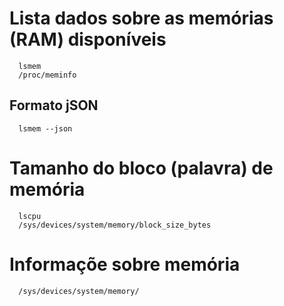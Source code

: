 # Lista dados sobre as memórias (RAM) disponíveis
```
  lsmem
  /proc/meminfo
```

## Formato jSON
```
  lsmem --json
```

# Tamanho do bloco (palavra) de memória
```
  lscpu
  /sys/devices/system/memory/block_size_bytes
```

# Informaçõe sobre memória
```
  /sys/devices/system/memory/
```
